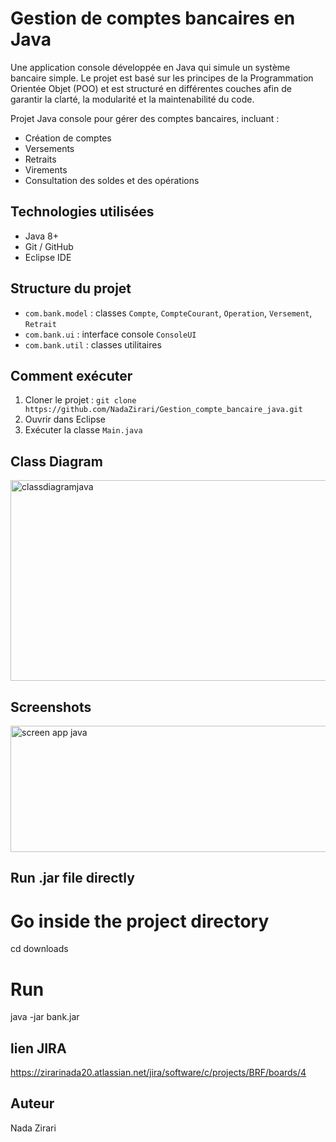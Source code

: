 
# Gestion de comptes bancaires en Java
Une application console développée en Java qui simule un système bancaire simple.
Le projet est basé sur les principes de la Programmation Orientée Objet (POO) et est structuré en différentes couches afin de garantir la clarté, la modularité et la maintenabilité du code.

Projet Java console pour gérer des comptes bancaires, incluant :
- Création de comptes
- Versements
- Retraits
- Virements
- Consultation des soldes et des opérations

## Technologies utilisées
- Java 8+
- Git / GitHub
- Eclipse IDE

## Structure du projet
- `com.bank.model` : classes `Compte`, `CompteCourant`, `Operation`, `Versement`, `Retrait`
- `com.bank.ui` : interface console `ConsoleUI`
- `com.bank.util` : classes utilitaires

## Comment exécuter
1. Cloner le projet : `git clone https://github.com/NadaZirari/Gestion_compte_bancaire_java.git `
2. Ouvrir dans Eclipse
3. Exécuter la classe `Main.java`

## Class Diagram

<img width="544" height="321" alt="classdiagramjava" src="https://github.com/user-attachments/assets/dd643618-d949-4e02-b044-589bc512a44f" />

## Screenshots

<img width="580" height="202" alt="screen app java" src="https://github.com/user-attachments/assets/62167b78-a130-4d15-9745-02a83d27d00c" />

## Run .jar file directly

# Go inside the project directory
cd downloads

# Run
java -jar bank.jar


## lien JIRA

https://zirarinada20.atlassian.net/jira/software/c/projects/BRF/boards/4

## Auteur
Nada Zirari

